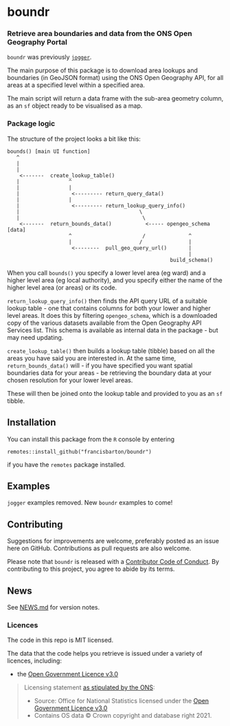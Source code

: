 
<!-- README.md is generated from README.Rmd. Please edit that file -->

# boundr

<!-- badges: start -->
<!-- badges: end -->

### Retrieve area boundaries and data from the ONS Open Geography Portal

`boundr` was previously
[`jogger`](https://github.com/francisbarton/jogger).

The main purpose of this package is to download area lookups and
boundaries (in GeoJSON format) using the ONS Open Geography API, for all
areas at a specified level within a specified area.

The main script will return a data frame with the sub-area geometry
column, as an `sf` object ready to be visualised as a map.

### Package logic

The structure of the project looks a bit like this:

    bounds() [main UI function]
       ^
       |
       |
        <-------  create_lookup_table()
       |                ^
       |                |
       |                 <--------- return_query_data()
       |                |
       |                 <--------- return_lookup_query_info() 
       |                                       \
       |                                        \
        <-------  return_bounds_data()           <----- opengeo_schema [data]
                        ^                       /              ^
                        |                      /               |
                         <--------  pull_geo_query_url()       |
                                                               |
                                                         build_schema()

When you call `bounds()` you specify a lower level area (eg ward) and a
higher level area (eg local authority), and you specify either the name
of the higher level area (or areas) or its code.

`return_lookup_query_info()` then finds the API query URL of a suitable
lookup table - one that contains columns for both your lower and higher
level areas. It does this by filtering `opengeo_schema`, which is a
downloaded copy of the various datasets available from the Open
Geography API Services list. This schema is available as internal data
in the package - but may need updating.

`create_lookup_table()` then builds a lookup table (tibble) based on all
the areas you have said you are interested in. At the same time,
`return_bounds_data()` will - if you have specified you want spatial
boundaries data for your areas - be retrieving the boundary data at your
chosen resolution for your lower level areas.

These will then be joined onto the lookup table and provided to you as
an `sf` tibble.

## Installation

You can install this package from the `R` console by entering

    remotes::install_github("francisbarton/boundr")

if you have the `remotes` package installed.

## Examples

`jogger` examples removed. New `boundr` examples to come!

## Contributing

Suggestions for improvements are welcome, preferably posted as an issue
here on GitHub. Contributions as pull requests are also welcome.

Please note that `boundr` is released with a [Contributor Code of
Conduct](https://contributor-covenant.org/version/2/0/CODE_OF_CONDUCT.html).
By contributing to this project, you agree to abide by its terms.

## News

See [NEWS.md](NEWS.md) for version notes.

### Licences

The code in this repo is MIT licensed.

The data that the code helps you retrieve is issued under a variety of
licences, including:

-   the [Open Government Licence
    v3.0](https://www.nationalarchives.gov.uk/doc/open-government-licence/version/3/)

> Licensing statement [as stipulated by the
> ONS](https://www.ons.gov.uk/methodology/geography/licences):
>
> -   Source: Office for National Statistics licensed under the [Open
>     Government Licence
>     v3.0](https://www.nationalarchives.gov.uk/doc/open-government-licence/version/3/)
> -   Contains OS data © Crown copyright and database right 2021.
